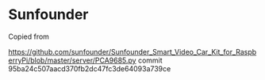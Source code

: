 # Sunfounder

Copied from

https://github.com/sunfounder/Sunfounder_Smart_Video_Car_Kit_for_RaspberryPi/blob/master/server/PCA9685.py
commit 95ba24c507aacd370fb2dc47fc3de64093a739ce
